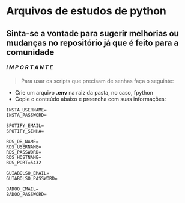 # Arquivos de estudos de python
## Sinta-se a vontade para sugerir melhorias ou mudanças no repositório já que é feito para a comunidade

#### *I M P O R T A N T E*

> Para usar os scripts que precisam de senhas faça o seguinte:
- Crie um arquivo **.env** na raiz da pasta, no caso, fpython
- Copie o conteúdo abaixo e preencha com suas informações:
~~~~ 
INSTA_USERNAME=
INSTA_PASSWORD=

SPOTIFY_EMAIL=
SPOTIFY_SENHA=

RDS_DB_NAME=
RDS_USERNAME=
RDS_PASSWORD=
RDS_HOSTNAME=
RDS_PORT=5432

GUIABOLSO_EMAIL=
GUIABOLSO_PASSWORD=

BADOO_EMAIL=
BADOO_PASSWORD=
~~~~

